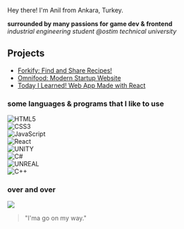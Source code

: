 <p>Hey there! I'm Anil from Ankara, Turkey.</p>
<strong>surrounded by many passions for game dev & frontend</strong> <br>
<em>industrial engineering student @ostim technical university</em>

## Projects
<ul>
  <li><a href="https://forkify-anilbeter.netlify.app/" target="_blank">Forkify: Find and Share Recipes!</a></li>
  <li><a href="https://omnifood-anilbeter.netlify.app/" target="_blank">Omnifood: Modern Startup Website<a/></li>
  <li><a href="https://today-i-learned-anilbeter.netlify.app/" target="_blank">Today I Learned! Web App Made with React</a></li>
</ul>

### some languages & programs that I like to use

![HTML5](https://img.shields.io/badge/html5-%23E34F26.svg?style=for-the-badge&logo=html5&logoColor=white)<br>
![CSS3](https://img.shields.io/badge/css3-%231572B6.svg?style=for-the-badge&logo=css3&logoColor=white)<br>
![JavaScript](https://img.shields.io/badge/javascript-%23323330.svg?style=for-the-badge&logo=javascript&logoColor=%23F7DF1E)<br>
![React](https://img.shields.io/badge/react-%2320232a.svg?style=for-the-badge&logo=react&logoColor=%2361DAFB) <br>
![UNITY](https://img.shields.io/badge/Unity-%2320232a.svg?style=for-the-badge&logo=unity&logoColor=white) <br>
![C#](https://img.shields.io/badge/c%23-%23239120.svg?style=for-the-badge&logo=c-sharp&logoColor=white)<br>
![UNREAL](https://img.shields.io/badge/unreal-%2320232a.svg?style=for-the-badge&logo=unreal-engine&logoColor=white) <br>
![C++](https://img.shields.io/badge/c++-%2300599C.svg?style=for-the-badge&logo=c%2B%2B&logoColor=white) <br>

### over and over

<!-- ![](https://github-readme-stats.vercel.app/api?username=anilbeter&theme=synthwave&hide_border=false&include_all_commits=true&count_private=true)<br/> -->

![](https://github-readme-streak-stats.herokuapp.com/?user=anilbeter&theme=synthwave&hide_border=false)<br/>

<!-- ![](https://github-readme-stats.vercel.app/api/top-langs/?username=anilbeter&theme=synthwave&hide_border=false&include_all_commits=true&count_private=true&layout=compact) -->

<!-- Proudly created with GPRM ( https://gprm.itsvg.in ) -->

> "I'ma go on my way."
